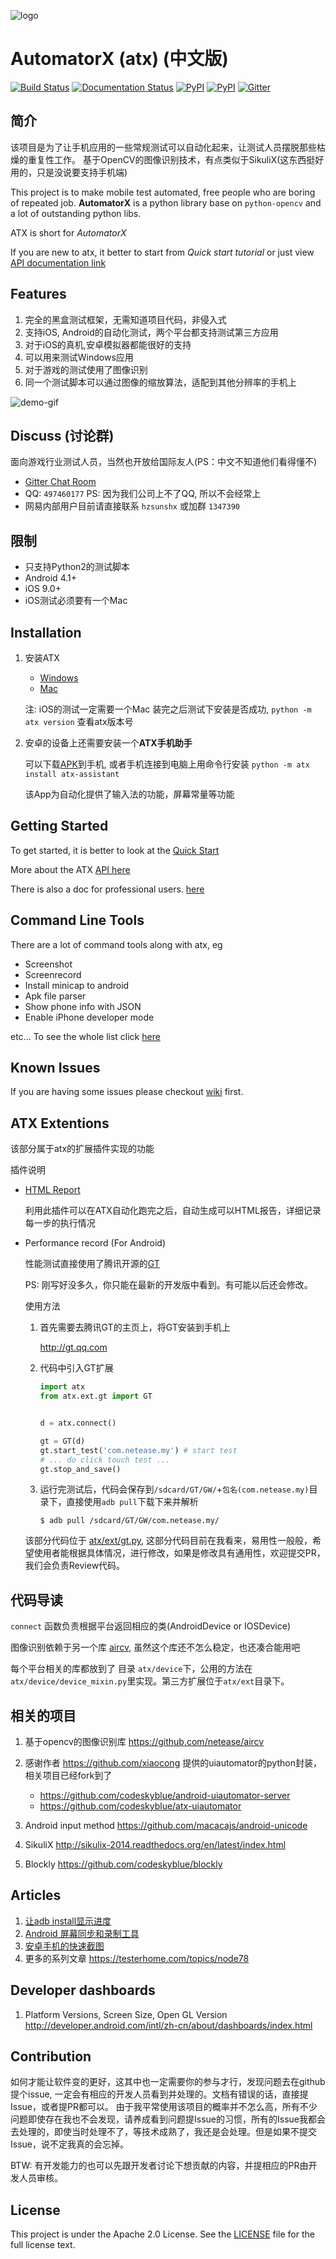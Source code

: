 ![logo](images/logo.png)

# AutomatorX (atx) (中文版)
[![Build Status](https://travis-ci.org/NetEaseGame/AutomatorX.svg?branch=master)](https://travis-ci.org/NetEaseGame/AutomatorX)
[![Documentation Status](https://readthedocs.org/projects/atx/badge/?version=latest)](http://atx.readthedocs.org/en/latest/?badge=latest)
[![PyPI](https://img.shields.io/pypi/v/atx.svg)](https://pypi.python.org/pypi/atx)
[![PyPI](https://img.shields.io/pypi/l/atx.svg)]()
[![Gitter](https://badges.gitter.im/codeskyblue/AutomatorX.svg)](https://gitter.im/codeskyblue/AutomatorX?utm_source=badge&utm_medium=badge&utm_campaign=pr-badge)

## 简介
该项目是为了让手机应用的一些常规测试可以自动化起来，让测试人员摆脱那些枯燥的重复性工作。
基于OpenCV的图像识别技术，有点类似于SikuliX(这东西挺好用的，只是没说要支持手机端)

This project is to make mobile test automated, free people who are boring of repeated job. **AutomatorX** is a python library base on `python-opencv` and a lot of outstanding python libs.

ATX is short for _AutomatorX_

If you are new to atx, it better to start from _Quick start tutorial_ or just view [API documentation link](http://atx.readthedocs.org/en/latest/?badge=latest)

## Features
1. 完全的黑盒测试框架，无需知道项目代码，非侵入式
1. 支持iOS, Android的自动化测试，两个平台都支持测试第三方应用
1. 对于iOS的真机,安卓模拟器都能很好的支持
1. 可以用来测试Windows应用
1. 对于游戏的测试使用了图像识别
1. 同一个测试脚本可以通过图像的缩放算法，适配到其他分辨率的手机上

![demo-gif](images/demo.gif)

## Discuss (讨论群)
面向游戏行业测试人员，当然也开放给国际友人(PS：中文不知道他们看得懂不)

- [Gitter Chat Room](https://gitter.im/codeskyblue/AutomatorX?utm_source=badge&utm_medium=badge&utm_campaign=pr-badge)
- QQ: `497460177` PS: 因为我们公司上不了QQ, 所以不会经常上
- 网易内部用户目前请直接联系 `hzsunshx` 或加群 `1347390`

## 限制
- 只支持Python2的测试脚本
- Android 4.1+
- iOS 9.0+
- iOS测试必须要有一个Mac

## Installation
1. 安装ATX
	- [Windows](https://github.com/NetEase/AutomatorX/wiki/Win-Installation)
	- [Mac](https://github.com/NetEase/AutomatorX/wiki/Mac-installation)

	注: iOS的测试一定需要一个Mac
	装完之后测试下安装是否成功, `python -m atx version` 查看atx版本号

1. 安卓的设备上还需要安装一个**ATX手机助手**

	可以下载[APK](https://o8oookdsx.qnssl.com/atx-assistant-1.0.0.apk)到手机, 或者手机连接到电脑上用命令行安装 `python -m atx install atx-assistant`


	该App为自动化提供了输入法的功能，屏幕常量等功能


## Getting Started
To get started, it is better to look at the [Quick Start](docs/QUICKSTART.md)

More about the ATX [API here](docs/API.md)

There is also a doc for professional users. [here](README_ADVANCED.md)

## Command Line Tools
There are a lot of command tools along with atx, eg

* Screenshot
* Screenrecord
* Install minicap to android
* Apk file parser
* Show phone info with JSON
* Enable iPhone developer mode

etc... To see the whole list click [here](https://github.com/NetEase/AutomatorX/wiki/Command-Line-Tools)

## Known Issues
If you are having some issues please checkout [wiki](https://github.com/NetEase/AutomatorX/wiki/Common-Issues) first.

## ATX Extentions
该部分属于atx的扩展插件实现的功能

插件说明

* [HTML Report](atx/ext/report/README.md)
	
	利用此插件可以在ATX自动化跑完之后，自动生成可以HTML报告，详细记录每一步的执行情况

* Performance record (For Android)
	
	性能测试直接使用了腾讯开源的[GT](http://gt.qq.com/)

	PS: 刚写好没多久，你只能在最新的开发版中看到。有可能以后还会修改。

	使用方法

	1. 首先需要去腾讯GT的主页上，将GT安装到手机上

		<http://gt.qq.com>

	2. 代码中引入GT扩展

		```python
		import atx
		from atx.ext.gt import GT


		d = atx.connect()

		gt = GT(d)
		gt.start_test('com.netease.my') # start test
		# ... do click touch test ...
		gt.stop_and_save()
		```

	3. 运行完测试后，代码会保存到`/sdcard/GT/GW/`+`包名(com.netease.my)`目录下，直接使用`adb pull`下载下来并解析

		```
		$ adb pull /sdcard/GT/GW/com.netease.my/
		```

	该部分代码位于 [atx/ext/gt.py](atx/ext/gt.py), 这部分代码目前在我看来，易用性一般般，希望使用者能根据具体情况，进行修改，如果是修改具有通用性，欢迎提交PR，我们会负责Review代码。
	

## 代码导读
`connect` 函数负责根据平台返回相应的类(AndroidDevice or IOSDevice)

图像识别依赖于另一个库 [aircv](https://github.com/netease/aircv), 虽然这个库还不怎么稳定，也还凑合能用吧

每个平台相关的库都放到了 目录 `atx/device`下，公用的方法在`atx/device/device_mixin.py`里实现。第三方扩展位于`atx/ext`目录下。

## 相关的项目
1. 基于opencv的图像识别库 <https://github.com/netease/aircv>
2. 感谢作者 <https://github.com/xiaocong> 提供的uiautomator的python封装，相关项目已经fork到了

	- <https://github.com/codeskyblue/android-uiautomator-server>
	- <https://github.com/codeskyblue/atx-uiautomator>
3. Android input method <https://github.com/macacajs/android-unicode>
3. SikuliX <http://sikulix-2014.readthedocs.org/en/latest/index.html>
4. Blockly <https://github.com/codeskyblue/blockly>

## Articles
1. [让adb install显示进度](https://testerhome.com/topics/4772)
2. [Android 屏幕同步和录制工具](https://testerhome.com/topics/5006)
3. [安卓手机的快速截图](https://testerhome.com/topics/5004)
4. 更多的系列文章 <https://testerhome.com/topics/node78>

## Developer dashboards
1. Platform Versions, Screen Size, Open GL Version <http://developer.android.com/intl/zh-cn/about/dashboards/index.html>

## Contribution
如何才能让软件变的更好，这其中也一定需要你的参与才行，发现问题去在github提个issue, 一定会有相应的开发人员看到并处理的。文档有错误的话，直接提Issue，或者提PR都可以。
由于我平常使用该项目的概率并不怎么高，所有不少问题即使存在我也不会发现，请养成看到问题提Issue的习惯，所有的Issue我都会去处理的，即使当时处理不了，等技术成熟了，我还是会处理。但是如果不提交Issue，说不定我真的会忘掉。

BTW: 有开发能力的也可以先跟开发者讨论下想贡献的内容，并提相应的PR由开发人员审核。

## License
This project is under the Apache 2.0 License. See the [LICENSE](LICENSE) file for the full license text.

